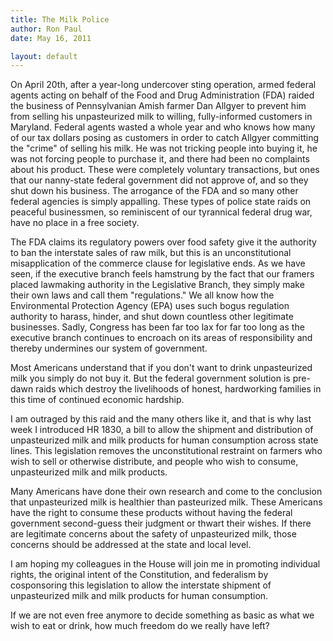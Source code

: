 ```yaml
---
title: The Milk Police
author: Ron Paul
date: May 16, 2011

layout: default
---
```


On April 20th, after a year-long undercover sting operation, armed
federal agents acting on behalf of the Food and Drug Administration
(FDA) raided the business of Pennsylvanian Amish farmer Dan Allgyer to
prevent him from selling his unpasteurized milk to willing,
fully-informed customers in Maryland. Federal agents wasted a whole
year and who knows how many of our tax dollars posing as customers in
order to catch Allgyer committing the "crime" of selling his milk. He
was not tricking people into buying it, he was not forcing people to
purchase it, and there had been no complaints about his product. These
were completely voluntary transactions, but ones that our nanny-state
federal government did not approve of, and so they shut down his
business. The arrogance of the FDA and so many other federal agencies
is simply appalling. These types of police state raids on peaceful
businessmen, so reminiscent of our tyrannical federal drug war, have no
place in a free society.

The FDA claims its regulatory powers over food safety give it the
authority to ban the interstate sales of raw milk, but this is an
unconstitutional misapplication of the commerce clause for legislative
ends. As we have seen, if the executive branch feels hamstrung by the
fact that our framers placed lawmaking authority in the Legislative
Branch, they simply make their own laws and call them "regulations." We
all know how the Environmental Protection Agency (EPA) uses such bogus
regulation authority to harass, hinder, and shut down countless other
legitimate businesses. Sadly, Congress has been far too lax for far too
long as the executive branch continues to encroach on its areas of
responsibility and thereby undermines our system of government.

Most Americans understand that if you don't want to drink unpasteurized
milk you simply do not buy it. But the federal government solution is
pre-dawn raids which destroy the livelihoods of honest, hardworking
families in this time of continued economic hardship.

I am outraged by this raid and the many others like it, and that is why
last week I introduced HR 1830, a bill to allow the shipment and
distribution of unpasteurized milk and milk products for human
consumption across state lines. This legislation removes the
unconstitutional restraint on farmers who wish to sell or otherwise
distribute, and people who wish to consume, unpasteurized milk and milk
products.

Many Americans have done their own research and come to the conclusion
that unpasteurized milk is healthier than pasteurized milk. These
Americans have the right to consume these products without having the
federal government second-guess their judgment or thwart their wishes.
If there are legitimate concerns about the safety of unpasteurized
milk, those concerns should be addressed at the state and local level.

I am hoping my colleagues in the House will join me in promoting
individual rights, the original intent of the Constitution, and
federalism by cosponsoring this legislation to allow the interstate
shipment of unpasteurized milk and milk products for human consumption.

If we are not even free anymore to decide something as basic as what we
wish to eat or drink, how much freedom do we really have left?
